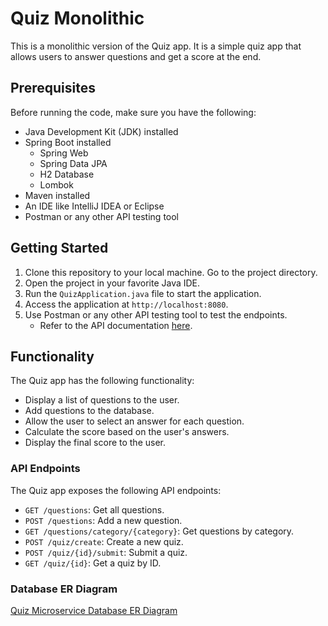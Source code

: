 # Quiz Monolithic

This is a monolithic version of the Quiz app. It is a simple quiz app that allows users to answer questions and get a score at the end.

## Prerequisites

Before running the code, make sure you have the following:

- Java Development Kit (JDK) installed
- Spring Boot installed
    - Spring Web
    - Spring Data JPA
    - H2 Database
    - Lombok
- Maven installed
- An IDE like IntelliJ IDEA or Eclipse
- Postman or any other API testing tool

## Getting Started

1. Clone this repository to your local machine. Go to the project directory.
2. Open the project in your favorite Java IDE.
3. Run the `QuizApplication.java` file to start the application.
4. Access the application at `http://localhost:8080`.
5. Use Postman or any other API testing tool to test the endpoints.
    - Refer to the API documentation [here](Quiz-Monolithic.postman_collection.json).

## Functionality

The Quiz app has the following functionality:

- Display a list of questions to the user.
- Add questions to the database.
- Allow the user to select an answer for each question.
- Calculate the score based on the user's answers.
- Display the final score to the user.

### API Endpoints

The Quiz app exposes the following API endpoints:

- `GET /questions`: Get all questions.
- `POST /questions`: Add a new question.
- `GET /questions/category/{category}`: Get questions by category.
- `POST /quiz/create`: Create a new quiz.
- `POST /quiz/{id}/submit`: Submit a quiz.
- `GET /quiz/{id}`: Get a quiz by ID.

### Database ER Diagram

[Quiz Microservice Database ER Diagram](quiz_db-ERD.png)